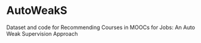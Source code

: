 # AutoWeakS
Dataset and code for Recommending Courses in MOOCs for Jobs: An Auto Weak Supervision Approach
